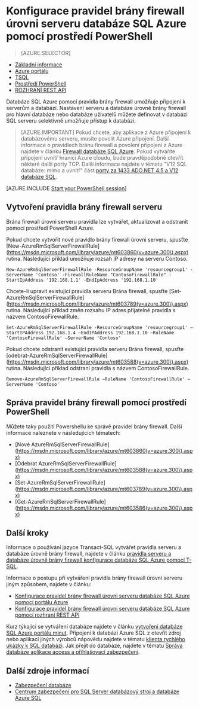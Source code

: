 <properties
    pageTitle="Konfigurace pravidel brány firewall úrovni serveru databáze SQL Azure pomocí prostředí PowerShell | Microsoft Azure"
    description="Informace o konfiguraci brány firewall pro IP adresy, které přístup k databázím Azure SQL."
    services="sql-database"
    documentationCenter=""
    authors="stevestein"
    manager="jhubbard"
    editor=""/>


<tags
    ms.service="sql-database"
    ms.workload="data-management"
    ms.tgt_pltfrm="na"
    ms.devlang="dotnet"
    ms.topic="article"
    ms.date="08/09/2016"
    ms.author="sstein"/>


# <a name="configure-azure-sql-database-server-level-firewall-rules-by-using-powershell"></a>Konfigurace pravidel brány firewall úrovni serveru databáze SQL Azure pomocí prostředí PowerShell


> [AZURE.SELECTOR]
- [Základní informace](sql-database-firewall-configure.md)
- [Azure portálu](sql-database-configure-firewall-settings.md)
- [TSQL](sql-database-configure-firewall-settings-tsql.md)
- [Prostředí PowerShell](sql-database-configure-firewall-settings-powershell.md)
- [ROZHRANÍ REST API](sql-database-configure-firewall-settings-rest.md)


Databáze SQL Azure pomocí pravidla brány firewall umožňuje připojení k serverům a databází. Nastavení serveru a databáze úrovně brány firewall pro hlavní databáze nebo databáze uživatelů můžete definovat v databázi SQL serveru selektivně umožňuje přístup k databázi.

> [AZURE.IMPORTANT] Pokud chcete, aby aplikace z Azure připojení k databázovému serveru, musíte povolit Azure připojení. Další informace o pravidlech bránu firewall a povolení připojení z Azure najdete v článku [Firewall databáze SQL Azure](sql-database-firewall-configure.md). Pokud vytváříte připojení uvnitř hranici Azure cloudu, bude pravděpodobně otevřít některé další porty TCP. Další informace najdete v tématu "V12 SQL databáze: mimo a uvnitř" část [porty za 1433 ADO.NET 4.5 a V12 databáze SQL](sql-database-develop-direct-route-ports-adonet-v12.md).


[AZURE.INCLUDE [Start your PowerShell session](../../includes/sql-database-powershell.md)]

## <a name="create-server-firewall-rules"></a>Vytvoření pravidla brány firewall serveru

Brána firewall úrovni serveru pravidla lze vytvářet, aktualizovat a odstranit pomocí prostředí PowerShell Azure.

Pokud chcete vytvořit nové pravidlo brány firewall úrovni serveru, spusťte [New-AzureRmSqlServerFirewallRule] (https://msdn.microsoft.com/library/azure/mt603860(v=azure.300\).aspx) rutina. Následující příklad umožňuje rozsah IP adresy na serveru Contoso.

    New-AzureRmSqlServerFirewallRule -ResourceGroupName 'resourcegroup1' -ServerName 'Contoso' -FirewallRuleName "ContosoFirewallRule" -StartIpAddress '192.168.1.1' -EndIpAddress '192.168.1.10'       

Chcete-li upravit existující pravidla serveru Brána firewall, spusťte [Set-AzureRmSqlServerFirewallRule] (https://msdn.microsoft.com/library/azure/mt603789(v=azure.300\).aspx) rutina. Následující příklad změn rozsahu IP adres přijatelné pravidla s názvem ContosoFirewallRule.

    Set-AzureRmSqlServerFirewallRule -ResourceGroupName 'resourcegroup1' –StartIPAddress 192.168.1.4 –EndIPAddress 192.168.1.10 –RuleName 'ContosoFirewallRule' –ServerName 'Contoso'

Pokud chcete odstranit existující pravidla serveru Brána firewall, spusťte [odebrat-AzureRmSqlServerFirewallRule] (https://msdn.microsoft.com/library/azure/mt603588(v=azure.300\).aspx) rutina. Následující příklad odstraní pravidla s názvem ContosoFirewallRule.

    Remove-AzureRmSqlServerFirewallRule –RuleName 'ContosoFirewallRule' –ServerName 'Contoso'


## <a name="manage-firewall-rules-by-using-powershell"></a>Správa pravidel brány firewall pomocí prostředí PowerShell

Můžete taky použití Powershellu ke správě pravidel brány firewall. Další informace naleznete v následujících tématech:

* [Nové AzureRmSqlServerFirewallRule] (https://msdn.microsoft.com/library/azure/mt603860(v=azure.300\).aspx)
* [Odebrat AzureRmSqlServerFirewallRule] (https://msdn.microsoft.com/library/azure/mt603588(v=azure.300\).aspx)
* [Set-AzureRmSqlServerFirewallRule] (https://msdn.microsoft.com/library/azure/mt603789(v=azure.300\).aspx)
* [Get-AzureRmSqlServerFirewallRule] (https://msdn.microsoft.com/library/azure/mt603586(v=azure.300\).aspx)


## <a name="next-steps"></a>Další kroky

Informace o používání jazyce Transact-SQL vytvářet pravidla serveru a databáze úrovně brány firewall, najdete v článku [pravidla serveru a databáze úrovně brány firewall konfigurace databáze SQL Azure pomocí T-SQL](sql-database-configure-firewall-settings-tsql.md).

Informace o postupu při vytváření pravidla brány firewall úrovni serveru jiným způsobem, najdete v článku:

- [Konfigurace pravidel brány firewall úrovni serveru databáze SQL Azure pomocí portálu Azure](sql-database-configure-firewall-settings.md)
- [Konfigurace pravidel brány firewall úrovni serveru databáze SQL Azure pomocí rozhraní REST API](sql-database-configure-firewall-settings-rest.md)

Kurz týkající se vytváření databáze najdete v článku [vytvoření databáze SQL Azure portálu minut](sql-database-get-started.md).
Připojení k databázi Azure SQL z otevřít zdroj nebo aplikací jiných výrobců nápovědu najdete v tématu [klienta rychlého ukázky k SQL databázi](https://msdn.microsoft.com/library/azure/ee336282.aspx).
Jak přejít do databáze, najdete v tématu [Správa databáze aplikace access a přihlašovací zabezpečení](https://msdn.microsoft.com/library/azure/ee336235.aspx).


## <a name="additional-resources"></a>Další zdroje informací

- [Zabezpečení databáze](sql-database-security.md)
- [Centrum zabezpečení pro SQL Server databázový stroj a databáze Azure SQL](https://msdn.microsoft.com/library/bb510589)


<!--Image references-->
[1]: ./media/sql-database-configure-firewall-settings/AzurePortalBrowseForFirewall.png
[2]: ./media/sql-database-configure-firewall-settings/AzurePortalFirewallSettings.png
<!--anchors-->
